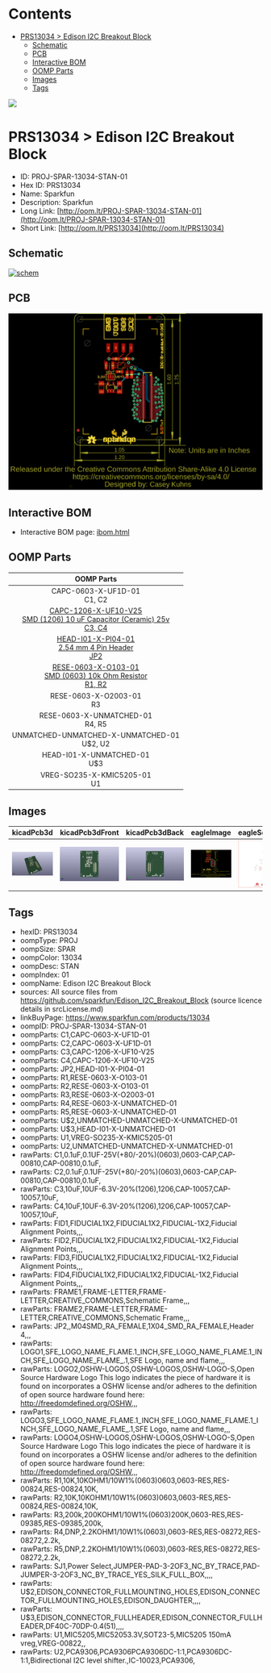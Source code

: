 



Contents
========

* [PRS13034 > Edison I2C Breakout Block](#prs13034--edison-i2c-breakout-block)
	* [Schematic](#schematic)
	* [PCB](#pcb)
	* [Interactive BOM](#interactive-bom)
	* [OOMP Parts](#oomp-parts)
	* [Images](#images)
	* [Tags](#tags)
  
![][im]
# PRS13034 > Edison I2C Breakout Block

- ID: PROJ-SPAR-13034-STAN-01
- Hex ID: PRS13034
- Name: Sparkfun
- Description: Sparkfun
- Long Link: [http://oom.lt/PROJ-SPAR-13034-STAN-01](http://oom.lt/PROJ-SPAR-13034-STAN-01)
- Short Link: [http://oom.lt/PRS13034](http://oom.lt/PRS13034)

## Schematic
  
[![schem](eagleSchemImage.png)](eagleSchemImage.png)
## PCB
  
[![pcb](eagleImage.png)](eagleImage.png)
## Interactive BOM

- Interactive BOM page: [ibom.html](https://htmlpreview.github.io/?https://github.com/oomlout/oomlout_OOMP_projects/blob/main/PROJ-SPAR-13034-STAN-01/kicad/bom/ibom.html)

## OOMP Parts
  

|OOMP Parts|
| :---: |
|CAPC-0603-X-UF1D-01<BR>C1, C2|
|[CAPC-1206-X-UF10-V25<br> SMD (1206) 10 uF Capacitor (Ceramic) 25v<br> C3, C4](https://github.com/oomlout/oomlout_OOMP_parts/tree/main/CAPC-1206-X-UF10-V25/)|
|[HEAD-I01-X-PI04-01<br> 2.54 mm 4 Pin Header<br> JP2](https://github.com/oomlout/oomlout_OOMP_parts/tree/main/HEAD-I01-X-PI04-01/)|
|[RESE-0603-X-O103-01<br> SMD (0603) 10k Ohm Resistor<br> R1, R2](https://github.com/oomlout/oomlout_OOMP_parts/tree/main/RESE-0603-X-O103-01/)|
|RESE-0603-X-O2003-01<BR>R3|
|RESE-0603-X-UNMATCHED-01<BR>R4, R5|
|UNMATCHED-UNMATCHED-X-UNMATCHED-01<BR>U$2, U2|
|HEAD-I01-X-UNMATCHED-01<BR>U$3|
|VREG-SO235-X-KMIC5205-01<BR>U1|

## Images
  
  

|kicadPcb3d|kicadPcb3dFront|kicadPcb3dBack|eagleImage|eagleSchemImage|
| :---: | :---: | :---: | :---: | :---: |
|[![kicadPcb3d](kicadPcb3d_140.png)](kicadPcb3d.png)|[![kicadPcb3dFront](kicadPcb3dFront_140.png)](kicadPcb3dFront.png)|[![kicadPcb3dBack](kicadPcb3dBack_140.png)](kicadPcb3dBack.png)|[![eagleImage](eagleImage_140.png)](eagleImage.png)|[![eagleSchemImage](eagleSchemImage_140.png)](eagleSchemImage.png)|

## Tags

- hexID: PRS13034
- oompType: PROJ
- oompSize: SPAR
- oompColor: 13034
- oompDesc: STAN
- oompIndex: 01
- oompName: Edison I2C Breakout Block
- sources: All source files from https://github.com/sparkfun/Edison_I2C_Breakout_Block (source licence details in srcLicense.md)
- linkBuyPage: https://www.sparkfun.com/products/13034
- oompID: PROJ-SPAR-13034-STAN-01
- oompParts: C1,CAPC-0603-X-UF1D-01
- oompParts: C2,CAPC-0603-X-UF1D-01
- oompParts: C3,CAPC-1206-X-UF10-V25
- oompParts: C4,CAPC-1206-X-UF10-V25
- oompParts: JP2,HEAD-I01-X-PI04-01
- oompParts: R1,RESE-0603-X-O103-01
- oompParts: R2,RESE-0603-X-O103-01
- oompParts: R3,RESE-0603-X-O2003-01
- oompParts: R4,RESE-0603-X-UNMATCHED-01
- oompParts: R5,RESE-0603-X-UNMATCHED-01
- oompParts: U$2,UNMATCHED-UNMATCHED-X-UNMATCHED-01
- oompParts: U$3,HEAD-I01-X-UNMATCHED-01
- oompParts: U1,VREG-SO235-X-KMIC5205-01
- oompParts: U2,UNMATCHED-UNMATCHED-X-UNMATCHED-01
- rawParts: C1,0.1uF,0.1UF-25V(+80/-20%)(0603),0603-CAP,CAP-00810,CAP-00810,0.1uF,
- rawParts: C2,0.1uF,0.1UF-25V(+80/-20%)(0603),0603-CAP,CAP-00810,CAP-00810,0.1uF,
- rawParts: C3,10uF,10UF-6.3V-20%(1206),1206,CAP-10057,CAP-10057,10uF,
- rawParts: C4,10uF,10UF-6.3V-20%(1206),1206,CAP-10057,CAP-10057,10uF,
- rawParts: FID1,FIDUCIAL1X2,FIDUCIAL1X2,FIDUCIAL-1X2,Fiducial Alignment Points,,,
- rawParts: FID2,FIDUCIAL1X2,FIDUCIAL1X2,FIDUCIAL-1X2,Fiducial Alignment Points,,,
- rawParts: FID3,FIDUCIAL1X2,FIDUCIAL1X2,FIDUCIAL-1X2,Fiducial Alignment Points,,,
- rawParts: FID4,FIDUCIAL1X2,FIDUCIAL1X2,FIDUCIAL-1X2,Fiducial Alignment Points,,,
- rawParts: FRAME1,FRAME-LETTER,FRAME-LETTER,CREATIVE_COMMONS,Schematic Frame,,,
- rawParts: FRAME2,FRAME-LETTER,FRAME-LETTER,CREATIVE_COMMONS,Schematic Frame,,,
- rawParts: JP2,,M04SMD_RA_FEMALE,1X04_SMD_RA_FEMALE,Header 4,,,
- rawParts: LOGO1,SFE_LOGO_NAME_FLAME.1_INCH,SFE_LOGO_NAME_FLAME.1_INCH,SFE_LOGO_NAME_FLAME_.1,SFE Logo, name and flame,,,
- rawParts: LOGO2,OSHW-LOGOS,OSHW-LOGOS,OSHW-LOGO-S,Open Source Hardware Logo This logo indicates the piece of hardware it is found on incorporates a OSHW license and/or adheres to the definition of open source hardware found here: http://freedomdefined.org/OSHW,,,
- rawParts: LOGO3,SFE_LOGO_NAME_FLAME.1_INCH,SFE_LOGO_NAME_FLAME.1_INCH,SFE_LOGO_NAME_FLAME_.1,SFE Logo, name and flame,,,
- rawParts: LOGO4,OSHW-LOGOS,OSHW-LOGOS,OSHW-LOGO-S,Open Source Hardware Logo This logo indicates the piece of hardware it is found on incorporates a OSHW license and/or adheres to the definition of open source hardware found here: http://freedomdefined.org/OSHW,,,
- rawParts: R1,10K,10KOHM1/10W1%(0603)0603,0603-RES,RES-00824,RES-00824,10K,
- rawParts: R2,10K,10KOHM1/10W1%(0603)0603,0603-RES,RES-00824,RES-00824,10K,
- rawParts: R3,200k,200KOHM1/10W1%(0603)200K,0603-RES,RES-09385,RES-09385,200k,
- rawParts: R4,DNP,2.2KOHM1/10W1%(0603),0603-RES,RES-08272,RES-08272,2.2k,
- rawParts: R5,DNP,2.2KOHM1/10W1%(0603),0603-RES,RES-08272,RES-08272,2.2k,
- rawParts: SJ1,Power Select,JUMPER-PAD-3-2OF3_NC_BY_TRACE,PAD-JUMPER-3-2OF3_NC_BY_TRACE_YES_SILK_FULL_BOX,,,,
- rawParts: U$2,EDISON_CONNECTOR_FULLMOUNTING_HOLES,EDISON_CONNECTOR_FULLMOUNTING_HOLES,EDISON_DAUGHTER,,,,
- rawParts: U$3,EDISON_CONNECTOR_FULLHEADER,EDISON_CONNECTOR_FULLHEADER,DF40C-70DP-0.4(51),,,,
- rawParts: U1,MIC5205,MIC52053.3V,SOT23-5,MIC5205 150mA vreg,VREG-00822,,
- rawParts: U2,PCA9306,PCA9306PCA9306DC-1:1,PCA9306DC-1:1,Bidirectional I2C level shifter.,IC-10023,PCA9306,



[im]: kicadPcb3d_450.png
